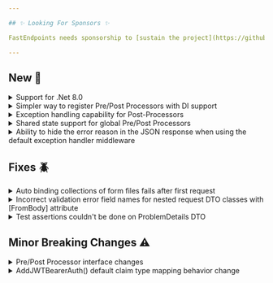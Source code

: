 ```yaml
---

## ✨ Looking For Sponsors ✨

FastEndpoints needs sponsorship to [sustain the project](https://github.com/FastEndpoints/FastEndpoints/issues/449). Please help out if you can.

---
```


[//]: # (<details><summary>title text</summary></details>)

## New 🎉

<details><summary>Support for .Net 8.0</summary>

The project is now developed and built using .NET 8.0 while supporting .NET 6 & 7 as well. You can upgrade your existing projects simply by targeting .NET 8

```xml
<Project Sdk="Microsoft.NET.Sdk.Web">
    <PropertyGroup>
        <TargetFramework>net8.0</TargetFramework>
     </PropertyGroup>
</Project>
```

After changing the SDK version to `net8.0`, you may get a build/compilation error with `NSwag` not being updated for .NET 8 yet. As a temporary workaround, you can add the following to your `.csproj` until NSwag is updated:
```xml
<PackageReference Include="Microsoft.Extensions.DependencyInjection.Abstractions" Version="8.0.0" />
<PackageReference Include="Microsoft.Extensions.Options" Version="8.0.0" />
```

The .NET 8 [Request Delegate Generator](https://learn.microsoft.com/en-us/aspnet/core/fundamentals/aot/request-delegate-generator/rdg?view=aspnetcore-8.0) is not yet 
compatible with FastEndpoints as FE has it's own endpoint mapping and model binding system which will require a complete rewrite as a Source Generator to properly 
support Native AOT. We're currently investigating ways to achieve that but cannot give a timeframe on completion as it's a massive undertaking. You can see our [internal discussion](https://discord.com/channels/933662816458645504/1174563570013442098) about this matter on discord.

</details>

<details><summary>Simpler way to register Pre/Post Processors with DI support</summary>

Processors can now be configured just by specifying the type of the processor without the need for instantiating them yourself.
```cs
public class MyEndpoint : EndpointWithoutRequest
{
    public override void Configure()
    {
        ...
        PreProcessor<PreProcessorOne>();
        PreProcessor<PreProcessorTwo>();
    }
}
```
While the old **PreProcessors(...)** method continues to work, the new method automatically resolves any constructor injected dependencies without you having to manually register the processors in DI.
</details>

<details><summary>Exception handling capability for Post-Processors</summary>

Post-Processors can now handle uncaught exceptions as an alternative to an exception handling middleware.
Please see the [documentation page](https://fast-endpoints.com/docs/pre-post-processors#handling-unhandled-exceptions-with-post-processors) for details.

</details>

<details><summary>Shared state support for global Pre/Post Processors</summary>

Global Pre/Post Processors now have [shared state](https://fast-endpoints.com/docs/pre-post-processors#sharing-state) support with the following two newly added abstract types:

- GlobalPreProcessor\<TState\>
- GlobalPostProcessor\<TState\>

</details>

<details><summary>Ability to hide the error reason in the JSON response when using the default exception handler middleware</Summary>

The actual error reason can now be hidden from the client by configuring the [exception handler middleware](https://fast-endpoints.com/docs/exception-handler#unhandled-exception-handler) like so:

```cs
app.UseDefaultExceptionHandler(useGenericReason: true);
```

</details>

[//]: # (## Improvements 🚀)

## Fixes 🪲

<details><summary>Auto binding collections of form files fails after first request</summary>

An object disposed error was being thrown in subsequent requests for file collection submissions due to a flaw in the model binding logic, which has now been corrected.

</details>

<details><summary>Incorrect validation error field names for nested request DTO classes with [FromBody] attribute</summary>

todo: write description
ref: https://discord.com/channels/933662816458645504/1168177198415482972

</details>

<details><summary>Test assertions couldn't be done on ProblemDetails DTO</summary>

The `ProblemDetails` DTO properties had private setter properties preventing STJ from being able to deserialize the JSON which has now been corrected.

</details>

## Minor Breaking Changes ⚠️

<details><summary>Pre/Post Processor interface changes</summary>

todo: describe the change and how to migrate

</details>

<details><summary>AddJWTBearerAuth() default claim type mapping behavior change</summary>

The `JwtSecurityTokenHandler.DefaultInboundClaimTypeMap` static dictionary is presently used by ASP.NET for mapping claim types for inbound claim type mapping. In most
cases people use `JwtSecurityTokenHandler.DefaultInboundClaimTypeMap.Clear()` to not have long claim types such
as `http://schemas.xmlsoap.org/ws/2005/05/identity/claims/nameidentifier` as the claim type for the `sub` claim for example.

The default behavior has now been changed to make the claim types not use the SOAP type identifiers like above. If for some reason you'd like to revert to the old
behavior, it can be achieved like so:

```csharp
.AddJWTBearerAuth("jwt_signing_key", o =>
{
    o.MapInboundClaims = true;
});
```

See #526 for more info.

</details>